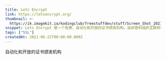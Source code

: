 ```yaml
---
title: Lets Encrypt
link: https://letsencrypt.org/
thumbnail: >-
  https://ik.imagekit.io/kodingclub/freestuffdev/stuff/Screen_Shot_2021-06-22_at_5.04.40_PM_Zhp9S0IbPO.png
snippet: Lets Encrypt 是一个免费、自动化和开放的证书颁发机构，由非营利组织互联网安全研究小组 (ISRG) 提供。
tags: ["SSL"]
createdAt: 2021-06-22T00:00:00.000Z
---
```

自动化和开放的证书颁发机构
